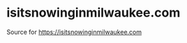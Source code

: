 isitsnowinginmilwaukee.com
==========================

Source for https://isitsnowinginmilwaukee.com
